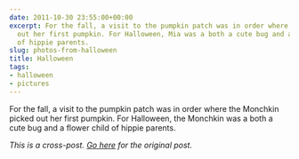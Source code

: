 ```yaml
---
date: 2011-10-30 23:55:00+00:00
excerpt: For the fall, a visit to the pumpkin patch was in order where Monchkin picked
  out her first pumpkin. For Halloween, Mia was a both a cute bug and a flower child
  of hippie parents.
slug: photos-from-halloween
title: Halloween
tags:
- halloween
- pictures
---
```


For the fall, a visit to the pumpkin patch was in order where the Monchkin picked out her first pumpkin. For Halloween, the Monchkin was a both a cute bug and a flower child of hippie parents.

*This is a cross-post. [Go here](https://aprivateword.wordpress.com/2011/10/30/photos-from-halloween/) for the original post.*
